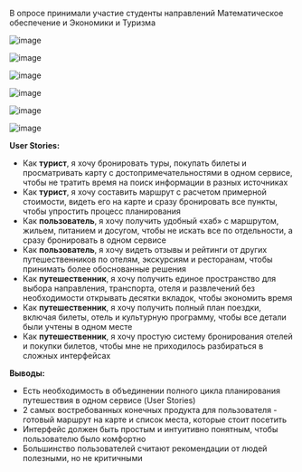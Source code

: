 В опросе принимали участие студенты направлений Математическое обеспечение и Экономики и Туризма

![image](https://github.com/user-attachments/assets/84c17415-084e-44a7-b80d-bebb2cdec98d)

![image](https://github.com/user-attachments/assets/1ed8ce83-879b-40cc-8359-01855ea407a5)

![image](https://github.com/user-attachments/assets/ee35d50a-e836-4b2e-8f7b-caea383c3685)

![image](https://github.com/user-attachments/assets/734b1b97-2b67-41dd-96a4-43a7546f9623)

![image](https://github.com/user-attachments/assets/35d0e1c6-f4d1-44b8-822f-220faaf456f2)

![image](https://github.com/user-attachments/assets/c24f93e7-72c7-483a-aee8-a2e9dd3c613b)

**User Stories:**
- Как **турист**, я хочу бронировать туры, покупать билеты и просматривать карту с достопримечательностями в одном сервисе, чтобы не тратить время на поиск информации в разных источниках
- Как **турист**, я хочу составить маршрут с расчетом примерной стоимости, видеть его на карте и сразу бронировать все пункты, чтобы упростить процесс планирования
- Как **пользователь**, я хочу получить удобный «хаб» с маршрутом, жильем, питанием и досугом, чтобы не искать все по отдельности, а сразу бронировать в одном сервисе
- Как **пользователь**, я хочу видеть отзывы и рейтинги от других путешественников по отелям, экскурсиям и ресторанам, чтобы принимать более обоснованные решения
- Как **путешественник**, я хочу получить единое пространство для выбора направления, транспорта, отеля и развлечений без необходимости открывать десятки вкладок, чтобы экономить время
- Как **путешественник**, я хочу получить полный план поездки, включая билеты, отель и культурную программу, чтобы все детали были учтены в одном месте
- Как **путешественник**, я хочу простую систему бронирования отелей и покупки билетов, чтобы мне не приходилось разбираться в сложных интерфейсах

**Выводы:**
- Есть необходимость в объединении полного цикла планирования путешествия в одном сервисе (User Stories)
- 2 самых востребованных конечных продукта для пользователя - готовый маршрут на карте и список места, которые стоит посетить
- Интерфейс должен быть простым и интуитивно понятным, чтобы пользователю было комфортно
- Большинство пользователей считают рекомендации от людей полезными, но не критичными
